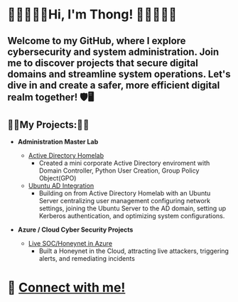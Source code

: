 <h1>🔹🔷😀🙋‍♂️Hi, I'm Thong! 🙋‍♂️😀🔷🔹<br/></h1>
<h2>Welcome to my GitHub, where I explore cybersecurity and system administration. Join me to discover projects that secure digital domains and streamline system operations. Let's dive in and create a safer, more efficient digital realm together! 🛡️🖥️</h2>

<h2>👨‍💻My Projects:👨‍💻</h2>


- <b>**Administration Master Lab**</b>
  - [Active Directory Homelab](https://github.com/Thuynh808/Active-Directory-Homelab)
    - Created a mini corporate Active Directory enviroment with Domain Controller, Python User Creation, Group Policy Object(GPO)
  - [Ubuntu AD Integration](https://github.com/Thuynh808/Ubuntu-AD-Integration)
    - Building on from Active Directory Homelab with an Ubuntu Server centralizing user management configuring network settings, joining the Ubuntu Server to the AD domain, setting up Kerberos authentication, and optimizing system configurations.
      
- <b>**Azure / Cloud Cyber Security Projects**</b>
  - [Live SOC/Honeynet in Azure](https://github.com/Thuynh808/Cloud-SOC)
    - Built a Honeynet in the Cloud, attracting live attackers, triggering alerts, and remediating incidents
<h1> 🤳 <a href="https://www.linkedin.com/in/Thuynh808/">Connect with me!</a>

